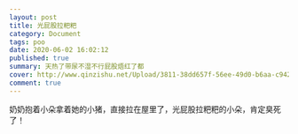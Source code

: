 ```yaml
---
layout: post
title: 光屁股拉粑粑
category: Document
tags: poo
date: 2020-06-02 16:02:12
published: true
summary: 天热了带尿不湿不行屁股焐红了都
cover: http://www.qinzishu.net/Upload/3811-38dd657f-56ee-49d0-b6aa-c942646d272c.jpg
comment: true
---
```


奶奶抱着小朵拿着她的小猪，直接拉在屋里了，光屁股拉粑粑的小朵，肯定臭死了！
